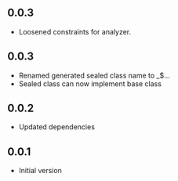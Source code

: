 ## 0.0.3
- Loosened constraints for analyzer.

## 0.0.3
- Renamed generated sealed class name to _$...
- Sealed class can now implement base class

## 0.0.2
- Updated dependencies

## 0.0.1
- Initial version
